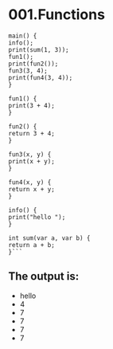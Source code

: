 # 001.Functions

```
main() {
info();
print(sum(1, 3));
fun1();
print(fun2());
fun3(3, 4);
print(fun4(3, 4));
}

fun1() {
print(3 + 4);
}

fun2() {
return 3 + 4;
}

fun3(x, y) {
print(x + y);
}

fun4(x, y) {
return x + y;
}

info() {
print("hello ");
}

int sum(var a, var b) {
return a + b;
}```

```
## The output is:

* hello
* 4
* 7
* 7
* 7
* 7